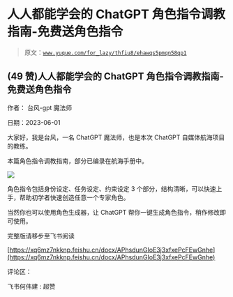 # 人人都能学会的 ChatGPT 角色指令调教指南-免费送角色指令

> 原文：[`www.yuque.com/for_lazy/thfiu8/ehawqs5pmqn58qp1`](https://www.yuque.com/for_lazy/thfiu8/ehawqs5pmqn58qp1)



## (49 赞)人人都能学会的 ChatGPT 角色指令调教指南-免费送角色指令 

作者： 台风-gpt 魔法师 

日期：2023-06-01 

大家好，我是台风，一名 ChatGPT 魔法师，也是本次 ChatGPT 自媒体航海项目的教练。 

本篇角色指令调教指南，部分已编录在航海手册中。 

![](img/1ffe1d62e15045e472305a4e69144638.png) 

角色指令包括身份设定、任务设定、约束设定 3 个部分，结构清晰，可以快速上手，帮助初学者快速创造任意一个专家角色。 

当然你也可以使用角色生成器，让 ChatGPT 帮你一键生成角色指令，稍作修改即可使用。 

完整版请移步至飞书阅读 

[https://xq6mz7nkknp.feishu.cn/docx/APhsdunGIoE3j3xfxePcFEwGnhe](https://xq6mz7nkknp.feishu.cn/docx/APhsdunGIoE3j3xfxePcFEwGnhe) 

评论区： 

飞书何伟建 : 超赞
